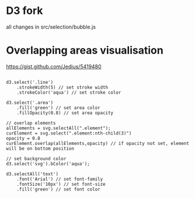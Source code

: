 # D3 fork
all changes in src/selection/bubble.js

# Overlapping areas visualisation 
https://gist.github.com/Jedius/5419480
```

d3.select('.line')
	.strokeWidth(5) // set stroke width
	.strokeColor('aqua') // set stroke color

d3.select('.area')
	.fill('green') // set area color
	.fillOpacity(0.8) // set area opacity

// overlap elements
allElements = svg.selectAll(".element");
curElement = svg.select(".element:nth-child(3)")
opacity = 0.8
curElement.overlap(allElements,opacity) // if opacity not set, element will be on bottom position

// set background color
d3.select('svg').bColor('aqua');

d3.selectAll('text')
	.font('Arial') // set font-family
	.fontSize('10px') // set font-size
	.fill('green') // set font color

```